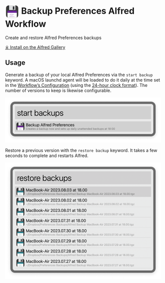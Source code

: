 # <img src='Workflow/icon.png' width='45' align='center' alt='icon'> Backup Preferences Alfred Workflow

Create and restore Alfred Preferences backups

[⤓ Install on the Alfred Gallery](https://alfred.app/workflows/alfredapp/backup-preferences)

## Usage

Generate a backup of your local Alfred Preferences via the `start backup` keyword. A macOS launchd agent will be loaded to do it daily at the time set in the [Workflow’s Configuration](https://www.alfredapp.com/help/workflows/user-configuration/) (using the [24-hour clock format](https://en.wikipedia.org/wiki/24-hour_clock)). The number of versions to keep is likewise configurable.

![Starting a backup](Workflow/images/about/start.png)

Restore a previous version with the `restore backup` keyword. It takes a few seconds to complete and restarts Alfred.

![Listing backups to restore](Workflow/images/about/restore.png)
